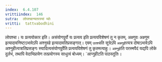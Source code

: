 ```yaml
---
index:  6.4.107
vrittiindex:  146
sutra:  लोपश्चान्यतरस्यां म्वोः
vritti:  tattvabodhini 
---
```


लोपश्चा। यः प्रत्ययोकार इति। असंयोगपूर्वो यः प्रत्यय इति प्रत्ययविशेषणं तु न कृतम्, अक्ष्णुवः अक्ष्णुम इत्यादावनिष्टाऽभावेऽपि अश्नुवहे इत्यादावतिप्रसङ्गात्। एवम् `उतश्चे`ति सूत्रेऽपि `अक्ष्णुही`त्यत्र दोषाऽभावेऽपि अश्नुहीत्यत्रातिप्रसङ्गः स्यादित्यसंयोगपूर्वेति प्रत्ययविशेषणं तु कृतमत्याहुः। `अश्नुही`ति परस्मपैदं यद्यपि लोके दुर्लभं, तथापि वेदाभिप्रायेण तत्प्रयोगस्य साधुत्वं बोध्यम्। `आप्नुहीटति पाठस्तूतिः। 

